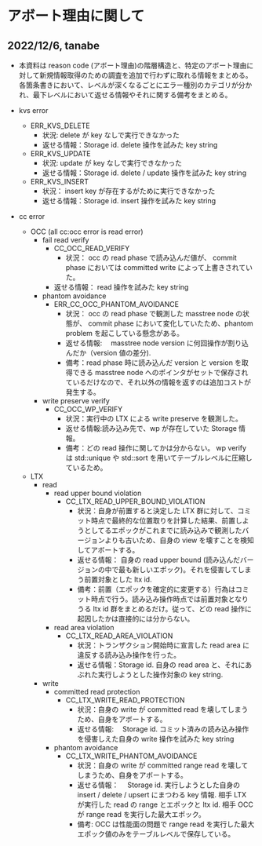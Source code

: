 # アボート理由に関して

## 2022/12/6, tanabe

- 本資料は reason code (アボート理由)の階層構造と、特定のアボート理由に対して新規情報取得のための調査を追加で行わずに取れる情報をまとめる。各箇条書きにおいて、レベルが深くなるごとにエラー種別のカテゴリが分かれ、最下レベルにおいて返せる情報やそれに関する備考をまとめる。

- kvs error
  - ERR_KVS_DELETE
    - 状況: delete が key なしで実行できなかった
    - 返せる情報：Storage id. delete 操作を試みた key string
  - ERR_KVS_UPDATE
    - 状況: update が key なしで実行できなかった
    - 返せる情報：Storage id. delete / update 操作を試みた key string
  - ERR_KVS_INSERT
    - 状況： insert key が存在するがために実行できなかった
    - 返せる情報：Storage id. insert 操作を試みた key string
- cc error
  - OCC (all cc:occ error is read error)
    - fail read verify
      - CC_OCC_READ_VERIFY
        - 状況： occ の read phase で読み込んだ値が、 commit phase においては committed write によって上書きされていた。
      - 返せる情報： read 操作を試みた key string
    - phantom avoidance
      - ERR_CC_OCC_PHANTOM_AVOIDANCE
        - 状況： occ の read phase で観測した masstree node の状態が、 commit phase において変化していたため、phantom problem を起こしている懸念がある。
        - 返せる情報:　 masstree node version に何回操作が割り込んだか（version 値の差分).
        - 備考：read phase 時に読み込んだ version と version を取得できる masstree node へのポインタがセットで保存されているだけなので、それ以外の情報を返すのは追加コストが発生する。
    - write preserve verify
      - CC_OCC_WP_VERIFY
        - 状況：実行中の LTX による write preserve を観測した。
        - 返せる情報:読み込み先で、wp が存在していた Storage 情報。
        - 備考：どの read 操作に関してかは分からない。 wp verify は std::unique や std::sort を用いてテーブルレベルに圧縮しているため。
  - LTX
    - read
      - read upper bound violation
        - CC_LTX_READ_UPPER_BOUND_VIOLATION
          - 状況：自身が前置すると決定した LTX 群に対して、コミット時点で最終的な位置取りを計算した結果、前置しようとしてるエポックがこれまでに読み込みで観測したバージョンよりも古いため、自身の view を壊すことを検知してアボートする。
          - 返せる情報： 自身の read upper bound (読み込んだバージョンの中で最も新しいエポック)。それを侵害してしまう前置対象とした ltx id.
          - 備考：前置（エポックを確定的に変更する）行為はコミット時点で行う。読み込み操作時点では前置対象となりうる ltx id 群をまとめるだけ。従って、どの read 操作に起因したかは直接的には分からない。
      - read area violation
        - CC_LTX_READ_AREA_VIOLATION
          - 状況：トランザクション開始時に宣言した read area に違反する読み込み操作を行った。
          - 返せる情報：Storage id. 自身の read area と、それにあぶれた実行しようとした操作対象の key string.
    - write
      - committed read protection
        - CC_LTX_WRITE_READ_PROTECTION
          - 状況：自身の write が committed read を壊してしまうため、自身をアボートする。
          - 返せる情報:　 Storage id. コミット済みの読み込み操作を侵害しえた自身の write 操作を試みた key string
      - phantom avoidance
        - CC_LTX_WRITE_PHANTOM_AVOIDANCE
          - 状況：自身の write が committed range read を壊してしまうため、自身をアボートする。
          - 返せる情報：　 Storage id. 実行しようとした自身の insert / delete / upsert にまつわる key 情報. 相手 LTX が実行した read の range とエポックと ltx id. 相手 OCC が range read を実行した最大エポック。
          - 備考: OCC は性能面の問題で range read を実行した最大エポック値のみをテーブルレベルで保存している。
